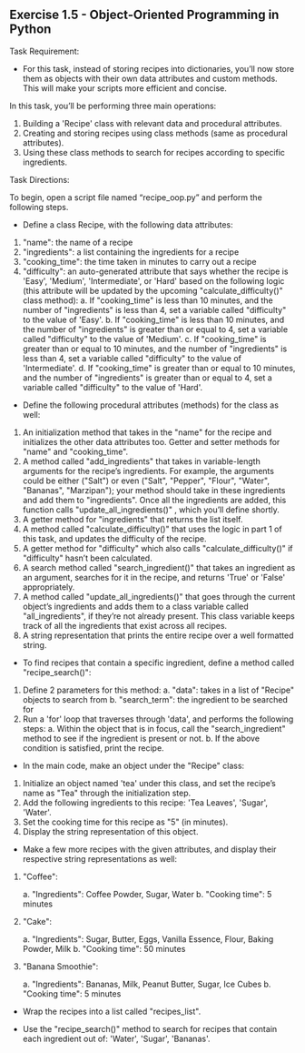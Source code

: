 ## Exercise 1.5 - Object-Oriented Programming in Python

Task Requirement: 
  - For this task, instead of storing recipes into dictionaries, you’ll now store them as objects with their own data attributes and custom methods. This will make your scripts more efficient and concise.

In this task, you’ll be performing three main operations:
  1. Building a 'Recipe' class with relevant data and procedural attributes.
  2. Creating and storing recipes using class methods (same as procedural attributes).
  3. Using these class methods to search for recipes according to specific ingredients.


Task Directions:

To begin, open a script file named “recipe_oop.py” and perform the following steps.

  - Define a class Recipe, with the following data attributes:
  1. "name": the name of a recipe
  2. "ingredients": a list containing the ingredients for a recipe
  3. "cooking_time": the time taken in minutes to carry out a recipe
  4. "difficulty": an auto-generated attribute that says whether the recipe is 'Easy', 'Medium', 'Intermediate', or 'Hard' based on the following logic (this attribute will be updated by the upcoming "calculate_difficulty()" class method):
  a. If "cooking_time" is less than 10 minutes, and the number of "ingredients" is less than 4, set a variable called "difficulty" to the value of 'Easy'.
  b. If "cooking_time" is less than 10 minutes, and the number of "ingredients" is greater than or equal to 4, set a variable called "difficulty" to the value of 'Medium'.
  c. If "cooking_time" is greater than or equal to 10 minutes, and the number of "ingredients" is less than 4, set a variable called "difficulty" to the value of 'Intermediate'.
  d. If "cooking_time" is greater than or equal to 10 minutes, and the number of "ingredients" is greater than or equal to 4, set a variable called "difficulty" to the value of 'Hard'.

  - Define the following procedural attributes (methods) for the class as well:
  1. An initialization method that takes in the "name" for the recipe and initializes the other data attributes too. Getter and setter methods for "name" and "cooking_time".
  2. A method called "add_ingredients" that takes in variable-length arguments for the recipe’s ingredients. For example, the arguments could be either ("Salt") or even ("Salt", "Pepper", "Flour", "Water", "Bananas", "Marzipan"); your method should take in these ingredients and add them to "ingredients". Once all the ingredients are added, this function calls "update_all_ingredients()" , which you’ll define shortly.
  3. A getter method for "ingredients" that returns the list itself.
  4. A method called "calculate_difficulty()" that uses the logic in part 1 of this task, and updates the difficulty of the recipe.
  5. A getter method for "difficulty" which also calls "calculate_difficulty()" if "difficulty" hasn’t been calculated.
  6. A search method called "search_ingredient()" that takes an ingredient as an argument, searches for it in the recipe, and returns 'True' or 'False' appropriately.
  7. A method called "update_all_ingredients()" that goes through the current object’s ingredients and adds them to a class variable called "all_ingredients", if they’re not already present. This class variable keeps track of all the ingredients that exist across all recipes.
 8. A string representation that prints the entire recipe over a well formatted string.

  - To find recipes that contain a specific ingredient, define a method called "recipe_search()":
  1. Define 2 parameters for this method:
  a. "data": takes in a list of "Recipe" objects to search from
  b. "search_term": the ingredient to be searched for
  2. Run a 'for' loop that traverses through 'data', and performs the following steps:
  a. Within the object that is in focus, call the "search_ingredient" method to see if the ingredient is present or not.
  b. If the above condition is satisfied, print the recipe.

  - In the main code, make an object under the "Recipe" class:
  1. Initialize an object named 'tea' under this class, and set the recipe’s name as "Tea" through the initialization step.
  2. Add the following ingredients to this recipe: 'Tea Leaves', 'Sugar', 'Water'.
  3. Set the cooking time for this recipe as "5" (in minutes).
  4. Display the string representation of this object.

  - Make a few more recipes with the given attributes, and display their respective string representations as well:
  1. "Coffee":

        a. "Ingredients": Coffee Powder, Sugar, Water
        b. "Cooking time": 5 minutes
  2. "Cake":

        a. "Ingredients": Sugar, Butter, Eggs, Vanilla Essence, Flour, Baking Powder, Milk
        b. "Cooking time": 50 minutes
  3. "Banana Smoothie":
  
        a. "Ingredients": Bananas, Milk, Peanut Butter, Sugar, Ice Cubes
        b. "Cooking time": 5 minutes

  - Wrap the recipes into a list called "recipes_list".

  - Use the "recipe_search()" method to search for recipes that contain each ingredient out of: 'Water', 'Sugar', 'Bananas'.